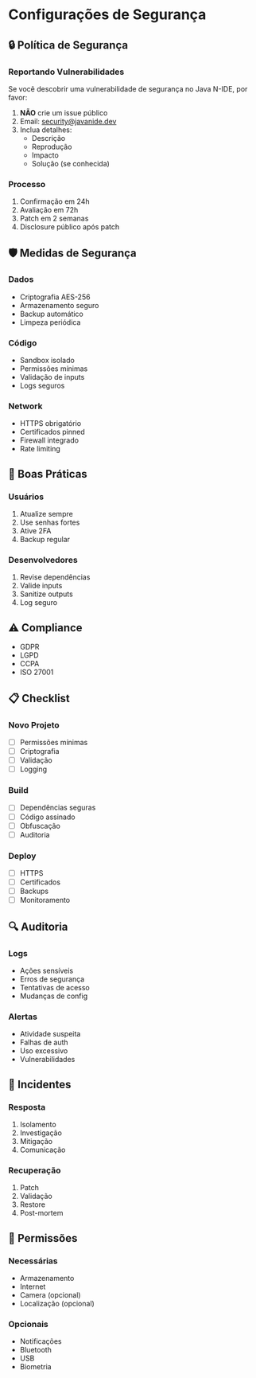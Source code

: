 # Configurações de Segurança

## 🔒 Política de Segurança

### Reportando Vulnerabilidades

Se você descobrir uma vulnerabilidade de segurança no Java N-IDE, por favor:

1. **NÃO** crie um issue público
2. Email: security@javanide.dev
3. Inclua detalhes:
   - Descrição
   - Reprodução
   - Impacto
   - Solução (se conhecida)

### Processo

1. Confirmação em 24h
2. Avaliação em 72h
3. Patch em 2 semanas
4. Disclosure público após patch

## 🛡️ Medidas de Segurança

### Dados
- Criptografia AES-256
- Armazenamento seguro
- Backup automático
- Limpeza periódica

### Código
- Sandbox isolado
- Permissões mínimas
- Validação de inputs
- Logs seguros

### Network
- HTTPS obrigatório
- Certificados pinned
- Firewall integrado
- Rate limiting

## 🔐 Boas Práticas

### Usuários
1. Atualize sempre
2. Use senhas fortes
3. Ative 2FA
4. Backup regular

### Desenvolvedores
1. Revise dependências
2. Valide inputs
3. Sanitize outputs
4. Log seguro

## ⚠️ Compliance

- GDPR
- LGPD
- CCPA
- ISO 27001

## 📋 Checklist

### Novo Projeto
- [ ] Permissões mínimas
- [ ] Criptografia
- [ ] Validação
- [ ] Logging

### Build
- [ ] Dependências seguras
- [ ] Código assinado
- [ ] Obfuscação
- [ ] Auditoria

### Deploy
- [ ] HTTPS
- [ ] Certificados
- [ ] Backups
- [ ] Monitoramento

## 🔍 Auditoria

### Logs
- Ações sensíveis
- Erros de segurança
- Tentativas de acesso
- Mudanças de config

### Alertas
- Atividade suspeita
- Falhas de auth
- Uso excessivo
- Vulnerabilidades

## 🚨 Incidentes

### Resposta
1. Isolamento
2. Investigação
3. Mitigação
4. Comunicação

### Recuperação
1. Patch
2. Validação
3. Restore
4. Post-mortem

## 📱 Permissões

### Necessárias
- Armazenamento
- Internet
- Camera (opcional)
- Localização (opcional)

### Opcionais
- Notificações
- Bluetooth
- USB
- Biometria